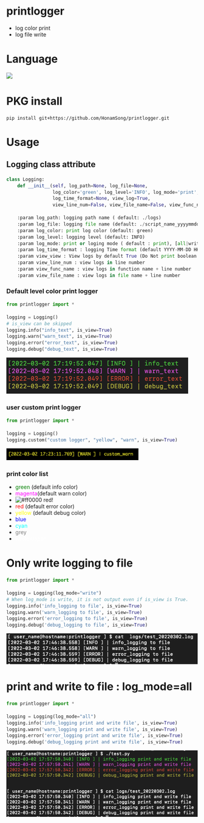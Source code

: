 # printlogger
+ log color print
+ log file write

# Language
<img src="https://img.shields.io/badge/python-3776AB?style=flat-square&logo=python&logoColor=white"/>
<!--<img src="https://img.shields.io/badge/python-100%25-blue"/>-->

# PKG install 
```console
pip install git+https://github.com/HonamSong/printlogger.git
```

# Usage

## Logging class attribute
```python
class Logging:
    def __init__(self, log_path=None, log_file=None,
                 log_color='green', log_level='INFO', log_mode='print',
                 log_time_format=None, view_log=True,
                 view_line_num=False, view_file_name=False, view_func_name=False):

    :param log_path: logging path name ( default: ./logs)
    :param log_file: logging file name (default: ./script_name_yyyymmdd.log)
    :param log_color: print log color (default: green)
    :param log_level: logging level (default: INFO)
    :param log_mode: print or loging mode ( default : print), [all|write|print]
    :param log_time_format : logging Time format (default YYYY-MM-DD HH:MM:SS:3F)
    :param view_view : View logs by default True (Do Not print boolean is False)
    :param view_line_num : view logs in line number
    :param view_func_name : view logs in function name + line number
    :param view_file_name : view logs in file name + line number
```

### Default level color print logger
```python
from printlogger import *

logging = Logging()
# is_view can be skipped
logging.info("info_text", is_view=True)
logging.warn("warn_text", is_view=True)
logging.error("error_text", is_view=True)
logging.debug("debug_text", is_view=True)
```
![alt levelcolor](./img/default_loglevel_color.png)

### user custom print logger
```python
from printlogger import *

logging = Logging()
logging.custom("custom logger", "yellow", "warn", is_view=True)
```
![alt custom_logger](./img/custom_logger.png)

### print color list
 + <span style="color:green">green</span> (default info color)
 + <span style="color:magenta">magenta</span>(default warn color)
 + ![#ff0000](https://placehold.it/12/ff0000?text=+) red!
 + <span style="color:red">red</span> (default error color)
 + <span style="color:yellow">yellow</span> (default debug color)
 + <span style="color:blue">blue</span> 
 + <span style="color:cyan">cyan</span> 
 + <span style="color:grey">grey</span> 
 + <span style="color:white">white</span




# Only write logging to file
```python
from printlogger import *

logging = Logging(log_mode="write")
# When log_mode is write, it is not output even if is_view is True.
logging.info('info_logging to file', is_view=True)
logging.warn('warn_logging to file', is_view=True)
logging.error('error_logging to file', is_view=True)
logging.debug('debug_logging to file', is_view=True)

```
![alt only_write](./img/write_to_file.png)

# print and write to file : log_mode=all
```python
from printlogger import *

logging = Logging(log_mode="all")
logging.info('info_logging print and write file', is_view=True)
logging.warn('warn_logging print and write file', is_view=True)
logging.error('error_logging print and write file', is_view=True)
logging.debug('debug_logging print and write file', is_view=True)
```
![alt log_mode_all](./img/log_mode_all_default.png)
